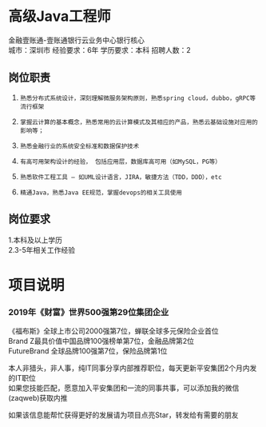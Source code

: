 # 高级Java工程师
金融壹账通-壹账通银行云业务中心银行核心  
城市：深圳市 经验要求：6年 学历要求：本科  招聘人数：2

## 岗位职责
1.     熟悉分布式系统设计，深刻理解微服务架构原则，熟悉spring cloud，dubbo，gRPC等流行框架   
2.     掌握云计算的基本概念，熟悉常用的云计算模式及其相应的产品，熟悉云基础设施对应用的影响等；   
3.     熟悉金融行业的系统安全标准和数据保护技术   
4.     有高可用架构设计的经验， 包括应用层，数据库高可用（如MySQL，PG等）   
5.     熟悉软件工程工具 – 如UML设计语言，JIRA，敏捷方法（TDD，DDD），etc   
6.     精通Java，熟悉Java EE规范，掌握devops的相关工具使用

## 岗位要求
1.本科及以上学历   
2.3-5年相关工作经验

# 项目说明

### 2019年《财富》世界500强第29位集团企业
《福布斯》全球上市公司2000强第7位，蝉联全球多元保险企业首位  
Brand Z最具价值中国品牌100强榜单第7位，金融品牌第2位  
FutureBrand 全球品牌100强第7位，保险品牌第1位

本人非猎头，非人事，纯IT同事分享内部推荐职位，每天更新平安集团2个月内发的IT职位  
如果您技能匹配，愿意加入平安集团和一流的同事共事，可以添加我的微信(zaqweb)获取内推 

如果该信息能帮忙获得更好的发展请为项目点亮Star，转发给有需要的朋友




